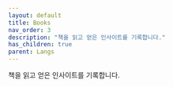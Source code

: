 ```yaml
---
layout: default
title: Books
nav_order: 3
description: "책을 읽고 얻은 인사이트를 기록합니다."
has_children: true
parent: Langs
---
```


책을 읽고 얻은 인사이트를 기록합니다.
